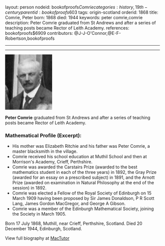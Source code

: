 layout: person
nodeid: bookofproofs$Comrie
categories: history,19th-century
parentid: bookofproofs$603
tags: origin-scotland
orderid: 1868
title: Comrie, Peter
born: 1868
died: 1944
keywords: peter comrie,comrie
description: Peter Comrie graduated from St Andrews and after a series of teaching posts became Rector of Leith Academy.
references: bookofproofs$6909
contributors: @J-J-O'Connor,@E-F-Robertson,bookofproofs

---



---

![Comrie.jpg](https://github.com/bookofproofs/bookofproofs.github.io/blob/main/_sources/_assets/images/portraits/Comrie.jpg?raw=true)

**Peter Comrie** graduated from St Andrews and after a series of teaching posts became Rector of Leith Academy.

### Mathematical Profile (Excerpt):
* His mother was Elizabeth Ritchie and his father was Peter Comrie, a master blacksmith in the village.
* Comrie received his school education at Muthil School and then at Morrison's Academy, Crieff, Perthshire.
* Comrie was awarded the Carstairs Prize (awarded to the best mathematics student in each of the three years) in 1892, the Gray Prize (awarded for an essay on a prescribed subject) in 1891, and the Arnott Prize (awarded on examination in Natural Philosophy at the end of the session) in 1892.
* Comrie was elected a Fellow of the Royal Society of Edinburgh on 15 March 1909 having been proposed by Sir James Donaldson, P R Scott Lang, James Gordon MacGregor, and George A Gibson.
* Comrie was a member of the Edinburgh Mathematical Society, joining the Society in March 1905.

Born 17 July 1868, Muthill, near Crieff, Perthshire, Scotland. Died 20 December 1944, Edinburgh, Scotland.

View full biography at [MacTutor](https://mathshistory.st-andrews.ac.uk/Biographies/Comrie/)
